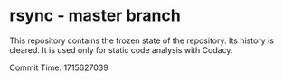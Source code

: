 # rsync - master branch

This repository contains the frozen state of the repository.
Its history is cleared. It is used only for static code
analysis with Codacy.

Commit Time: 1715627039